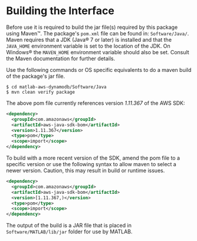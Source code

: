 # Building the Interface

Before use it is required to build the jar file(s) required by this package using Maven™. The package's ```pom.xml``` file can be found in: ```Software/Java/```. Maven requires that a JDK (Java® 7 or later) is installed and that the ```JAVA_HOME``` environment variable is set to the location of the JDK. On Windows® the ```MAVEN_HOME``` environment variable should also be set. Consult the Maven documentation for further details.

Use the following commands or OS specific equivalents to do a maven build of the package's jar file.
```
$ cd matlab-aws-dynamodb/Software/Java
$ mvn clean verify package
```
The above pom file currently references version *1.11.367* of the AWS SDK:
```xml
<dependency>
  <groupId>com.amazonaws</groupId>
  <artifactId>aws-java-sdk-bom</artifactId>
  <version>1.11.367</version>
  <type>pom</type>
  <scope>import</scope>
</dependency>
```

To build with a more recent version of the SDK, amend the pom file to a specific version or use the following syntax to allow maven to select a newer version. Caution, this may result in build or runtime issues.
```xml
<dependency>
  <groupId>com.amazonaws</groupId>
  <artifactId>aws-java-sdk-bom</artifactId>
  <version>[1.11.367,)</version>
  <type>pom</type>
  <scope>import</scope>
</dependency>
```

The output of the build is a JAR file that is placed in ```Software/MATLAB/lib/jar``` folder for use by MATLAB.

[//]: #  (Copyright 2019 The MathWorks, Inc.)
